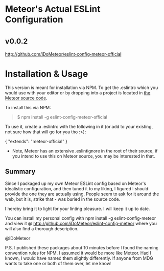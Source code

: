 # Meteor's Actual ESLint Configuration
# <small>v0.0.2</small>

http://github.com/iDoMeteor/eslint-config-meteor-official

# Installation & Usage

This version is meant for installation via NPM.  To get the .eslintrc which
you would use with your editor or by dropping into a project is located in
[the Meteor source code](https://github.com/meteor/meteor/).

To install this via NPM:

>$ npm install -g eslint-config-meteor-official

To use it, create a .eslintrc with the following in it (or add to your existing,
not sure how that will go for you tho :>):

  {
    "extends": "meteor-official"
  }

* Note, Meteor has an extensive .eslintignore in the root of their source, if
you intend to use this on Meteor source, you may be interested in that.

## Summary

Since I packaged up my own Meteor ESLint config based on Meteor's idealistic
configuration, and then tuned it to my liking, I figured I should provide the
one they are actually using.  People seem to ask for it around the web, but it
is, strike that - was buried in the source code.

I hereby bring it to light for your linting pleasure.  I will keep it up to
date.

You can install my personal config with npm install -g eslint-config-meteor
and view it @ http://github.com/iDoMeteor/eslint-config-meteor where you
will also find a thorough description.


@iDoMeteor

P.S. I published these packages about 10 minutes before I found the naming
convention rules for NPM.  I assumed it would be more like Meteor.  Had I
known, I would have named them slightly differently.  If anyone from MDG
wants to take one or both of them over, let me know!
